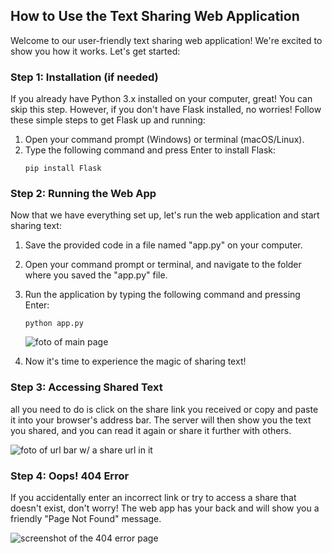 ## How to Use the Text Sharing Web Application

Welcome to our user-friendly text sharing web application! We're excited to show you how it works. Let's get started:

### Step 1: Installation (if needed)

If you already have Python 3.x installed on your computer, great! You can skip this step. However, if you don't have Flask installed, no worries! Follow these simple steps to get Flask up and running:

1. Open your command prompt (Windows) or terminal (macOS/Linux).
2. Type the following command and press Enter to install Flask:
   ```
   pip install Flask
   ```

### Step 2: Running the Web App

Now that we have everything set up, let's run the web application and start sharing text:

1. Save the provided code in a file named "app.py" on your computer.
2. Open your command prompt or terminal, and navigate to the folder where you saved the "app.py" file.

3. Run the application by typing the following command and pressing Enter:
   ```
   python app.py
   ```

   ![foto of main page](https://i.ibb.co/M9MTVJb/foto1.png)  
   

4. Now it's time to experience the magic of sharing text!

### Step 3: Accessing Shared Text

all you need to do is click on the share link you received or copy and paste it into your browser's address bar. The server will then show you the text you shared, and you can read it again or share it further with others.

   ![foto of url bar w/ a share url in it]([https://i.ibb.co/gDtTJq5/foto2.png](https://camo.githubusercontent.com/be0bbb527a71aca39719038b9d335271e77266c752e29e54d12bd03eb44bbc92/68747470733a2f2f692e6962622e636f2f674474544a71352f666f746f322e706e67))

### Step 4: Oops! 404 Error

If you accidentally enter an incorrect link or try to access a share that doesn't exist, don't worry! The web app has your back and will show you a friendly "Page Not Found" message.

   ![screenshot of the 404 error page](https://i.ibb.co/4Rr4sy4/foto3.png)

